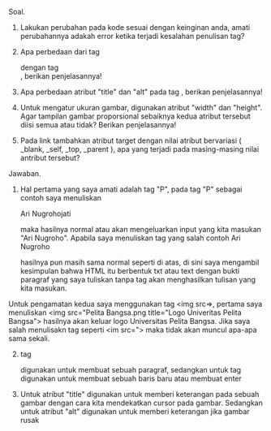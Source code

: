   Soal.
1.  Lakukan perubahan pada kode sesuai dengan keinginan anda, amati perubahannya adakah
error ketika terjadi kesalahan penulisan tag?

2.  Apa perbedaan dari tag <p> dengan tag <br>, berikan penjelasannya!
  
3.  Apa perbedaan atribut "title" dan "alt" pada tag <img>, berikan penjelasannya!
  
4.  Untuk mengatur ukuran gambar, digunakan atribut "width" dan "height". Agar tampilan gambar
proporsional sebaiknya kedua atribut tersebut diisi semua atau tidak? Berikan penjelasannya!
  
5.  Pada link tambahkan atribut target dengan nilai atribut bervariasi ( _blank, _self, _top,
_parent ), apa yang terjadi pada masing-masing nilai antribut tersebut?

  Jawaban.
1.  Hal pertama yang saya amati adalah tag "P", pada tag "P" sebagai contoh saya menuliskan <p>Ari Nugrohojati</p> maka hasilnya normal atau akan mengeluarkan input yang kita masukan "Ari Nugroho". Apabila saya menuliskan tag yang salah contoh <pqwerty>Ari Nugroho<p> hasilnya pun masih sama normal seperti di atas, di sini saya mengambil kesimpulan bahwa HTML itu berbentuk txt atau text dengan bukti paragraf yang saya tuliskan tanpa tag akan menghasilkan tulisan yang kita masukan.
  
  Untuk pengamatan kedua saya menggunakan tag <img src=>, pertama saya menuliskan <img src="Pelita Bangsa.png title="Logo Univeritas Pelita Bangsa"> hasilnya akan keluar logo Universitas Pelita Bangsa. Jika saya salah menulisakn tag seperti <im src="> maka tidak akan muncul apa-apa sama sekali.
  
2.  tag <p> digunakan untuk membuat sebuah paragraf, sedangkan untuk tag <br> digunakan untuk membuat sebuah baris baru atau membuat enter
  
3.  Untuk atribut "title" digunakan untuk memberi keterangan pada sebuah gambar dengan cara kita mendekatkan cursor pada gambar. Sedangkan untuk atribut "alt" digunakan untuk memberi keterangan jika gambar rusak

